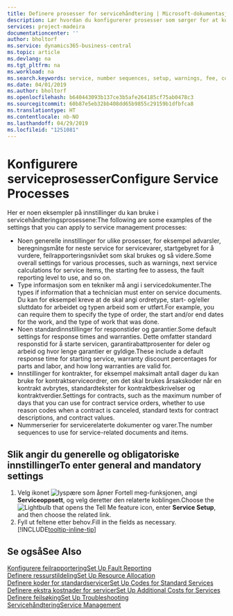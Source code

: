 ```yaml
---
title: Definere prosesser for servicehåndtering | Microsoft-dokumentasjon
description: Lær hvordan du konfigurerer prosesser som sørger for at kundene dine er tilfreds med kundeservicen.
services: project-madeira
documentationcenter: ''
author: bholtorf
ms.service: dynamics365-business-central
ms.topic: article
ms.devlang: na
ms.tgt_pltfrm: na
ms.workload: na
ms.search.keywords: service, number sequences, setup, warnings, fee, contracts, warranties
ms.date: 04/01/2019
ms.author: bholtorf
ms.openlocfilehash: b640443093b137ce3b5afe264185cf75ab0478c3
ms.sourcegitcommit: 60b87e5eb32bb408dd65b9855c29159b1dfbfca8
ms.translationtype: HT
ms.contentlocale: nb-NO
ms.lasthandoff: 04/29/2019
ms.locfileid: "1251081"
---
```

# <a name="configure-service-processes"></a><span data-ttu-id="c6f05-103">Konfigurere serviceprosesser</span><span class="sxs-lookup"><span data-stu-id="c6f05-103">Configure Service Processes</span></span>
<span data-ttu-id="c6f05-104">Her er noen eksempler på innstillinger du kan bruke i servicehåndteringsprosessene:</span><span class="sxs-lookup"><span data-stu-id="c6f05-104">The following are some examples of the settings that you can apply to service management processes:</span></span>  
  
* <span data-ttu-id="c6f05-105">Noen generelle innstillinger for ulike prosesser, for eksempel advarsler, beregningsmåte for neste service for servicevarer, startgebyret for å vurdere, feilrapporteringsnivået som skal brukes og så videre.</span><span class="sxs-lookup"><span data-stu-id="c6f05-105">Some overall settings for various processes, such as warnings, next service calculations for service items, the starting fee to assess, the fault reporting level to use, and so on.</span></span>  
* <span data-ttu-id="c6f05-106">Type informasjon som en tekniker må angi i servicedokumenter.</span><span class="sxs-lookup"><span data-stu-id="c6f05-106">The types if information that a technician must enter on service documents.</span></span> <span data-ttu-id="c6f05-107">Du kan for eksempel kreve at de skal angi ordretype, start- og/eller sluttdato for arbeidet og typen arbeid som er utført.</span><span class="sxs-lookup"><span data-stu-id="c6f05-107">For example, you can require them to specify the type of order, the start and/or end dates for the work, and the type of work that was done.</span></span>  
* <span data-ttu-id="c6f05-108">Noen standardinnstillinger for responstider og garantier.</span><span class="sxs-lookup"><span data-stu-id="c6f05-108">Some default settings for response times and warranties.</span></span> <span data-ttu-id="c6f05-109">Dette omfatter standard responstid for å starte servicen, garantirabattprosenter for deler og arbeid og hvor lenge garantier er gyldige.</span><span class="sxs-lookup"><span data-stu-id="c6f05-109">These include a default response time for starting service, warranty discount percentages for parts and labor, and how long warranties are valid for.</span></span>  
* <span data-ttu-id="c6f05-110">Innstillinger for kontrakter, for eksempel maksimalt antall dager du kan bruke for kontraktserviceordrer, om det skal brukes årsakskoder når en kontrakt avbrytes, standardtekster for kontraktbeskrivelser og kontraktverdier.</span><span class="sxs-lookup"><span data-stu-id="c6f05-110">Settings for contracts, such as the maximum number of days that you can use for contract service orders, whether to use reason codes when a contract is canceled, standard texts for contract descriptions, and contract values.</span></span>  
* <span data-ttu-id="c6f05-111">Nummerserier for servicerelaterte dokumenter og varer.</span><span class="sxs-lookup"><span data-stu-id="c6f05-111">The number sequences to use for service-related documents and items.</span></span>  

## <a name="to-enter-general-and-mandatory-settings"></a><span data-ttu-id="c6f05-112">Slik angir du generelle og obligatoriske innstillinger</span><span class="sxs-lookup"><span data-stu-id="c6f05-112">To enter general and mandatory settings</span></span>
1. <span data-ttu-id="c6f05-113">Velg ikonet ![lyspære som åpner Fortell meg-funksjonen](media/ui-search/search_small.png "Fortell hva du vil gjøre"), angi **Serviceoppsett**, og velg deretter den relaterte koblingen.</span><span class="sxs-lookup"><span data-stu-id="c6f05-113">Choose the ![Lightbulb that opens the Tell Me feature](media/ui-search/search_small.png "Tell me what you want to do") icon, enter **Service Setup**, and then choose the related link.</span></span>
2. <span data-ttu-id="c6f05-114">Fyll ut feltene etter behov.</span><span class="sxs-lookup"><span data-stu-id="c6f05-114">Fill in the fields as necessary.</span></span> [!INCLUDE[tooltip-inline-tip](includes/tooltip-inline-tip_md.md)]  

## <a name="see-also"></a><span data-ttu-id="c6f05-115">Se også</span><span class="sxs-lookup"><span data-stu-id="c6f05-115">See Also</span></span>  
[<span data-ttu-id="c6f05-116">Konfigurere feilrapportering</span><span class="sxs-lookup"><span data-stu-id="c6f05-116">Set Up Fault Reporting</span></span>](service-how-setup-fault-reporting.md)  
[<span data-ttu-id="c6f05-117">Definere ressurstildeling</span><span class="sxs-lookup"><span data-stu-id="c6f05-117">Set Up Resource Allocation</span></span>](service-how-setup-resource-allocation.md)  
[<span data-ttu-id="c6f05-118">Definere koder for standardservicer</span><span class="sxs-lookup"><span data-stu-id="c6f05-118">Set Up Codes for Standard Services</span></span>](service-how-setup-service-coding.md)  
[<span data-ttu-id="c6f05-119">Definere ekstra kostnader for servicer</span><span class="sxs-lookup"><span data-stu-id="c6f05-119">Set Up Additional Costs for Services</span></span>](service-how-setup-service-costs-pricing.md)  
[<span data-ttu-id="c6f05-120">Definere feilsøking</span><span class="sxs-lookup"><span data-stu-id="c6f05-120">Set Up Troubleshooting</span></span>](service-how-setup-troubleshooting.md)  
[<span data-ttu-id="c6f05-121">Servicehåndtering</span><span class="sxs-lookup"><span data-stu-id="c6f05-121">Service Management</span></span>](service-service.md)  
